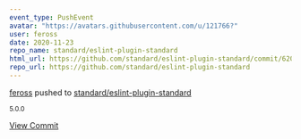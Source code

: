 ```yaml
---
event_type: PushEvent
avatar: "https://avatars.githubusercontent.com/u/121766?"
user: feross
date: 2020-11-23
repo_name: standard/eslint-plugin-standard
html_url: https://github.com/standard/eslint-plugin-standard/commit/620b262dc21124e743fcdbe4f669e14e59978f53
repo_url: https://github.com/standard/eslint-plugin-standard
---
```


<a href='https://github.com/feross' target='_blank'>feross</a> pushed to <a href='https://github.com/standard/eslint-plugin-standard' target='_blank'>standard/eslint-plugin-standard</a>

<small>5.0.0</small>

<a href='https://github.com/standard/eslint-plugin-standard/commit/620b262dc21124e743fcdbe4f669e14e59978f53' target='_blank'>View Commit</a>